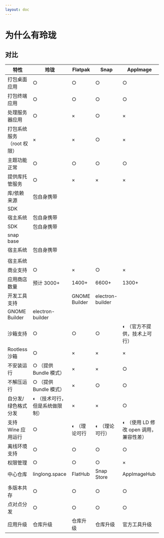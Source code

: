 ```yaml
---
layout: doc
---
```


# 为什么有玲珑

## 对比

| 特性                      | 玲珑                           | Flatpak       | Snap             | AppImage                               |
| ------------------------- | ------------------------------ | ------------- | ---------------- | -------------------------------------- |
| 打包桌面应用              | ○                              | ○             | ○                | ○                                      |
| 打包终端应用              | ○                              | ○             | ○                | ○                                      |
| 处理服务器应用            | ○                              | ×             | ○                | ×                                      |
| 打包系统服务（root 权限） | ×                              | ×             | ○                | ×                                      |
| 主题功能正常              | ○                              | ○             | ○                | ○                                      |
| 提供库托管服务            | ○                              | ×             | ×                | ×                                      |
| 库/依赖来源               | 包自身携带                     |
| SDK                       |
| 宿主系统                  | 包自身携带                     |
| SDK                       | 包自身携带                     |
| snap base                 |
| 宿主系统                  | 包自身携带                     |
|                           |
| 宿主系统                  |
| 商业支持                  | ○                              | ×             | ○                | ×                                      |
| 应用商店数量              | 预计 3000+                     | 1400+         | 6600+            | 1300+                                  |
| 开发工具支持              |                                | GNOME Builder | electron-builder |
| GNOME Builder             | electron-builder               |
| 沙箱支持                  | ○                              | ○             | ○                | ◐ （官方不提供，技术上可行）           |
| Rootless 沙箱             | ○                              | ×             | ×                | ×                                      |
| 不安装运行                | ○ （提供 Bundle 模式）         | ×             | ×                | ○                                      |
| 不解压运行                | ○ （提供 Bundle 模式）         | ×             | ○                | ○                                      |
| 自分发/绿色格式分发       | ◐ （技术可行，但是系统做限制） | ×             | ×                | ○                                      |
| 支持 Wine 应用运行        | ○                              | ◐ （理论可行  | ◐ （理论可行）   | ◐ （使用 LD 修改 open 调用，兼容性差） |
| 离线环境支持              | ○                              | ○             | ○                | ○                                      |
| 权限管理                  | ○                              | ○             | ○                | ×                                      |
| 中心仓库                  | linglong.space                 | FlatHub       | Snap Store       | AppImageHub                            |
|                           |                                |               |                  |                                        |
| 多版本共存                | ○                              | ○             | ○                | ○                                      |
| 点对点分发                | ○                              | ○             | ○                | ○                                      |
| 应用升级                  | 仓库升级                       | 仓库升级      | 仓库升级         | 官方工具升级                           |
